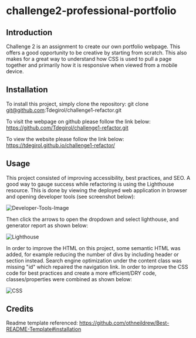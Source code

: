 # challenge2-professional-portfolio

## Introduction

Challenge 2 is an assignment to create our own portfolio webpage. This offers a good opportunity to be creative by starting from scratch. This also makes for a great way to understand how CSS is used to pull a page together and primarily how it is responsive when viewed from a mobile device.

## Installation

To install this project, simply clone the repository:
    git clone git@github.com:Tdegirol/challenge1-refactor.git

To visit the webpage on github please follow the link below:
    https://github.com/Tdegirol/challenge1-refactor.git

To view the website please follow the link below:
    https://tdegirol.github.io/challenge1-refactor/

## Usage

This project consisted of improving accessibility, best practices, and SEO. A good way to gauge success while refactoring is using the Lighthouse resource. This is done by viewing the deployed web application in browser and opening developer tools (see screenshot below):

![Developer-Tools-Image](assets/images/inspect.jpg)

Then click the arrows to open the dropdown and select lighthouse, and generator report as shown below:

![Lighthouse](assets/images/lighthouse.jpg)

In order to improve the HTML on this project, some semantic HTML was added, for example reducing the number of divs by including header or section instead. Search engine optimization under the content class was missing "id" which repaired the navigation link.
In order to improve the CSS code for best practices and create a more efficient/DRY code, classes/properties were combined as shown below:

![CSS](assets/images/css-combined.jpg)

## Credits

Readme template referenced: https://github.com/othneildrew/Best-README-Template#installation

